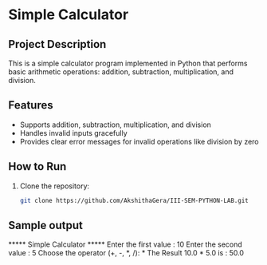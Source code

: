# Simple Calculator

## Project Description
This is a simple calculator program implemented in Python that performs basic arithmetic operations: addition, subtraction, multiplication, and division.

## Features
- Supports addition, subtraction, multiplication, and division
- Handles invalid inputs gracefully
- Provides clear error messages for invalid operations like division by zero

## How to Run
1. Clone the repository:
   ```bash
   git clone https://github.com/AkshithaGera/III-SEM-PYTHON-LAB.git
## Sample output

***** Simple Calculator *****
Enter the first value : 10
Enter the second value : 5
Choose the operator (+, -, *, /): *
The Result 10.0 * 5.0 is : 50.0

